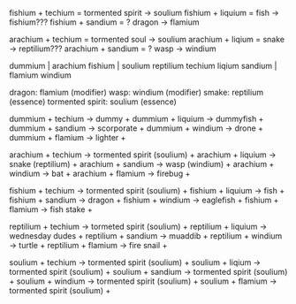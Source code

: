 fishium + techium = tormented spirit -> soulium
fishium + liquium = fish -> fishium???
fishium + sandium = ? dragon -> flamium

arachium + techium = tormented soul -> soulium
arachium + liqium = snake -> reptilium???
arachium + sandium = ? wasp -> windium

dummium | arachium fishium | soulium reptilium
techium liqium sandium | flamium windium

dragon: flamium (modifier)
wasp: windium (modifier)
smake: reptilium (essence)
tormented spirit: soulium (essence)

dummium + techium -> dummy +
dummium + liquium -> dummyfish +
dummium + sandium -> scorporate +
dummium + windium -> drone +
dummium + flamium -> lighter +

arachium + techium -> tormented spirit (soulium) +
arachium + liquium -> snake (reptilium) +
arachium + sandium -> wasp (windium) +
arachium + windium -> bat +
arachium + flamium -> firebug +

fishium + techium -> tormented spirit (soulium) +
fishium + liquium -> fish +
fishium + sandium -> dragon +
fishium + windium -> eaglefish +
fishium + flamium -> fish stake +

reptilium + techium -> tormeted spirit (soulium) +
reptilium + liquium -> wednesday dudes +
reptilium + sandium -> muaddib +
reptilium + windium -> turtle +
reptilium + flamium -> fire snail +

soulium + techium -> tormented spirit (soulium) +
soulium + liqium -> tormented spirit (soulium) +
soulium + sandium -> tormented spirit (soulium) +
soulium + windium -> tormented spirit (soulium) +
soulium + flamium -> tormented spirit (soulium) +

